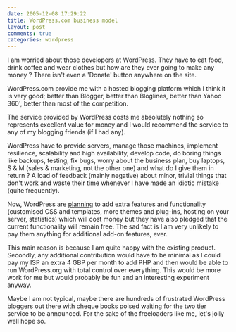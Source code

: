 ```yaml
---
date: 2005-12-08 17:29:22
title: WordPress.com business model
layout: post
comments: true
categories: wordpress
---
```

I am worried about those developers at WordPress. They have to eat food,
drink coffee and wear clothes but how are they ever going to make any
money ? There isn't even a 'Donate' button anywhere on the site.

WordPress.com provide me with a hosted blogging platform which I think
it is very good; better than Blogger, better than Bloglines, better than
Yahoo 360', better than most of the competition.

The service provided by WordPress costs me absolutely nothing so
represents excellent value for money and I would recommend the service
to any of my blogging friends (if I had any).

WordPress have to provide servers, manage those machines, implement
resilience, scalability and high availability, develop code, do boring
things like backups, testing, fix bugs, worry about the business plan,
buy laptops, S & M (sales & marketing, not the other one) and what do I
give them in return ? A load of feedback (mainly negative) about minor,
trivial things that don't work and waste their time whenever I have made
an idiotic mistake (quite frequently).

Now, WordPress are [planning](http://faq.wordpress.com/tag/free/) to add
extra features and functionality (customised CSS and templates, more
themes and plug-ins, hosting on your server, statistics) which will cost
money but they have also pledged that the current functionality will
remain free. The sad fact is I am very unlikely to pay them anything for
additional add-on features, ever.

This main reason is because I am quite happy with the existing product.
Secondly, any additional contribution would have to be minimal as I
could pay my ISP an extra 4 GBP per month to add PHP and then would be
able to run WordPress.org with total control over everything. This would
be more work for me but would probably be fun and an interesting
experiment anyway.

Maybe I am not typical, maybe there are hundreds of frustrated WordPress
bloggers out there with cheque books poised waiting for the two tier
service to be announced. For the sake of the freeloaders like me, let's
jolly well hope so.
